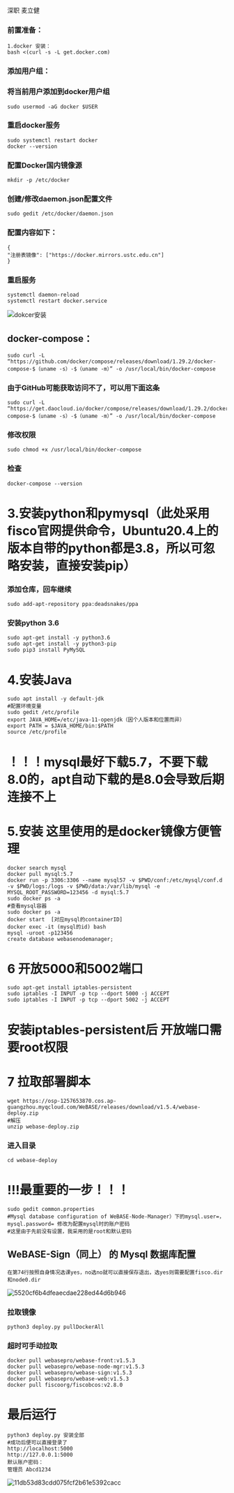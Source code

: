 深职 麦立健

### 前置准备：
    1.docker 安装：
    bash <(curl -s -L get.docker.com)
### 添加用户组：
### 将当前用户添加到docker用户组
    sudo usermod -aG docker $USER
### 重启docker服务
    sudo systemctl restart docker
    docker --version
### 配置Docker国内镜像源
    mkdir -p /etc/docker
### 创建/修改daemon.json配置文件
    sudo gedit /etc/docker/daemon.json
### 配置内容如下：
	{
    "注册表镜像": ["https://docker.mirrors.ustc.edu.cn"]
    }
### 重启服务
    systemctl daemon-reload
    systemctl restart docker.service
   ![dokcer安装](https://user-images.githubusercontent.com/102428352/163823173-96781d47-188e-41a1-bbb4-ff121bdaf9a9.jpg)





## docker-compose：
    sudo curl -L “https://github.com/docker/compose/releases/download/1.29.2/docker-compose-$（uname -s）-$（uname -m）” -o /usr/local/bin/docker-compose
### 由于GitHub可能获取访问不了，可以用下面这条
    sudo curl -L “https://get.daocloud.io/docker/compose/releases/download/1.29.2/docker-compose-$（uname -s）-$（uname -m）” -o /usr/local/bin/docker-compose
### 修改权限
    sudo chmod +x /usr/local/bin/docker-compose
### 检查
    docker-compose --version

# 3.安装python和pymysql（此处采用fisco官网提供命令，Ubuntu20.4上的版本自带的python都是3.8，所以可忽略安装，直接安装pip）
### 添加仓库，回车继续
    sudo add-apt-repository ppa:deadsnakes/ppa
### 安装python 3.6
    sudo apt-get install -y python3.6
    sudo apt-get install -y python3-pip
    sudo pip3 install PyMySQL

# 4.安装Java
    sudo apt install -y default-jdk
    #配置环境变量
    sudo gedit /etc/profile
    export JAVA_HOME=/etc/java-11-openjdk（因个人版本和位置而异）
    export PATH = $JAVA_HOME/bin:$PATH
    source /etc/profile
# ！！！mysql最好下载5.7，不要下载8.0的，apt自动下载的是8.0会导致后期连接不上
# 5.安装 这里使用的是docker镜像方便管理
    docker search mysql
    docker pull mysql:5.7
    docker run -p 3306:3306 --name mysql57 -v $PWD/conf:/etc/mysql/conf.d -v $PWD/logs:/logs -v $PWD/data:/var/lib/mysql -e MYSQL_ROOT_PASSWORD=123456 -d mysql:5.7
    sudo docker ps -a
    #查看mysql容器
    sudo docker ps -a
    docker start  [对应mysql的containerID]
    docker exec -it (mysql的id) bash
    mysql -uroot -p123456
    create database webasenodemanager;

# 6 开放5000和5002端口
    sudo apt-get install iptables-persistent
    sudo iptables -I INPUT -p tcp --dport 5000 -j ACCEPT
    sudo iptables -I INPUT -p tcp --dport 5002 -j ACCEPT
# 安装iptables-persistent后 开放端口需要root权限

# 7 拉取部署脚本
	wget https://osp-1257653870.cos.ap-guangzhou.myqcloud.com/WeBASE/releases/download/v1.5.4/webase-deploy.zip
	#解压
	unzip webase-deploy.zip
### 进入目录
    cd webase-deploy

# !!!最重要的一步！！！
    sudo gedit common.properties
    #Mysql database configuration of WeBASE-Node-Manager）下的mysql.user=，mysql.password= 修改为配置mysql时的账户密码
    #这里由于先前没有设置，我采用的是root和默认密码
## WeBASE-Sign（同上） 的 Mysql 数据库配置
    在第74行按照自身情况选课yes，no选no就可以直接保存退出，选yes则需要配置fisco.dir和node0.dir
   ![5520cf6b4dfeaecdae228ed44d6b946](https://user-images.githubusercontent.com/102428352/163822926-a2661753-2815-4f78-865e-cca6c1f2ec8b.png)


###	拉取镜像
    python3 deploy.py pullDockerAll
### 超时可手动拉取
    docker pull webasepro/webase-front:v1.5.3
    docker pull webasepro/webase-node-mgr:v1.5.3
    docker pull webasepro/webase-sign:v1.5.3
    docker pull webasepro/webase-web:v1.5.3
    docker pull fiscoorg/fiscobcos:v2.8.0

# 最后运行
    python3 deploy.py 安装全部
    #成功后便可以直接登录了
    http://localhost:5000
    http://127.0.0.1:5000
    默认账户密码：
    管理员 Abcd1234
   ![11db53d83cdd075fcf2b61e5392cacc](https://user-images.githubusercontent.com/102428352/163823009-7d628f2d-d729-41a0-b60c-aa27394b1178.png)



